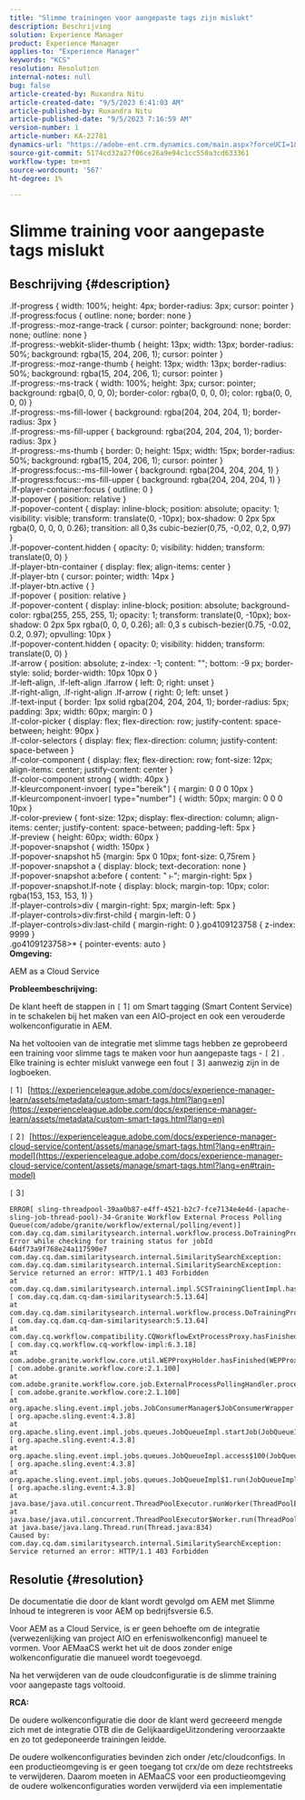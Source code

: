 ```yaml
---
title: "Slimme trainingen voor aangepaste tags zijn mislukt"
description: Beschrijving
solution: Experience Manager
product: Experience Manager
applies-to: "Experience Manager"
keywords: "KCS"
resolution: Resolution
internal-notes: null
bug: false
article-created-by: Ruxandra Nitu
article-created-date: "9/5/2023 6:41:03 AM"
article-published-by: Ruxandra Nitu
article-published-date: "9/5/2023 7:16:59 AM"
version-number: 1
article-number: KA-22781
dynamics-url: "https://adobe-ent.crm.dynamics.com/main.aspx?forceUCI=1&pagetype=entityrecord&etn=knowledgearticle&id=f4a6bd2a-b74b-ee11-be6e-6045bd006239"
source-git-commit: 5174cd32a27f06ce26a9e94c1cc550a3cd633361
workflow-type: tm+mt
source-wordcount: '567'
ht-degree: 1%

---
```


# Slimme training voor aangepaste tags mislukt

## Beschrijving {#description}

.lf-progress { width: 100%; height: 4px; border-radius: 3px; cursor: pointer }<br>.lf-progress:focus { outline: none; border: none }<br>.lf-progress:-moz-range-track { cursor: pointer; background: none; border: none; outline: none }<br>.lf-progress:-webkit-slider-thumb { height: 13px; width: 13px; border-radius: 50%; background: rgba(15, 204, 206, 1); cursor: pointer }<br>.lf-progress:-moz-range-thumb { height: 13px; width: 13px; border-radius: 50%; background: rgba(15, 204, 206, 1); cursor: pointer }<br>.lf-progress:-ms-track { width: 100%; height: 3px; cursor: pointer; background: rgba(0, 0, 0, 0); border-color: rgba(0, 0, 0, 0); color: rgba(0, 0, 0, 0) }<br>.lf-progress:-ms-fill-lower { background: rgba(204, 204, 204, 1); border-radius: 3px }<br>.lf-progress:-ms-fill-upper { background: rgba(204, 204, 204, 1); border-radius: 3px }<br>.lf-progress:-ms-thumb { border: 0; height: 15px; width: 15px; border-radius: 50%; background: rgba(15, 204, 206, 1); cursor: pointer }<br>.lf-progress:focus::-ms-fill-lower { background: rgba(204, 204, 204, 1) }<br>.lf-progress:focus::-ms-fill-upper { background: rgba(204, 204, 204, 1) }<br>.lf-player-container:focus { outline: 0 }<br>.lf-popover { position: relative }<br>.lf-popover-content { display: inline-block; position: absolute; opacity: 1; visibility: visible; transform: translate(0, -10px); box-shadow: 0 2px 5px rgba(0, 0, 0, 0, 0.26); transition: all 0,3s cubic-bezier(0,75, -0,02, 0,2, 0,97) }<br>.lf-popover-content.hidden { opacity: 0; visibility: hidden; transform: translate(0, 0) }<br>.lf-player-btn-container { display: flex; align-items: center }<br>.lf-player-btn { cursor: pointer; width: 14px }<br>.lf-player-btn.active { }<br>.lf-popover { position: relative }<br>.lf-popover-content { display: inline-block; position: absolute; background-color: rgba(255, 255, 255, 1); opacity: 1; transform: translate(0, -10px); box-shadow: 0 2px 5px rgba(0, 0, 0, 0.26); all: 0,3 s cubisch-bezier(0.75, -0.02, 0.2, 0.97); opvulling: 10px }<br>.lf-popover-content.hidden { opacity: 0; visibility: hidden; transform: translate(0, 0) }<br>.lf-arrow { position: absolute; z-index: -1; content: &quot;&quot;; bottom: -9 px; border-style: solid; border-width: 10px 10px 0 }<br>.lf-left-align, .lf-left-align .lfarrow { left: 0; right: unset }<br>.lf-right-align, .lf-right-align .lf-arrow { right: 0; left: unset }<br>.lf-text-input { border: 1px solid rgba(204, 204, 204, 1); border-radius: 5px; padding: 3px; width: 60px; margin: 0 }<br>.lf-color-picker { display: flex; flex-direction: row; justify-content: space-between; height: 90px }<br>.lf-color-selectors { display: flex; flex-direction: column; justify-content: space-between }<br>.lf-color-component { display: flex; flex-direction: row; font-size: 12px; align-items: center; justify-content: center }<br>.lf-color-component strong { width: 40px }<br>.lf-kleurcomponent-invoer`[` type=&quot;bereik&quot;`]`  { margin: 0 0 0 10px }<br>.lf-kleurcomponent-invoer`[` type=&quot;number&quot;`]`  { width: 50px; margin: 0 0 0 10px }<br>.lf-color-preview { font-size: 12px; display: flex-direction: column; align-items: center; justify-content: space-between; padding-left: 5px }<br>.lf-preview { height: 60px; width: 60px }<br>.lf-popover-snapshot { width: 150px }<br>.lf-popover-snapshot h5 {margin: 5px 0 10px; font-size: 0,75rem }<br>.lf-popover-snapshot a { display: block; text-decoration: none }<br>.lf-popover-snapshot a:before { content: &quot; ⥼&quot;; margin-right: 5px }<br>.lf-popover-snapshot.lf-note { display: block; margin-top: 10px; color: rgba(153, 153, 153, 1) }<br>.lf-player-controls>div { margin-right: 5px; margin-left: 5px }<br>.lf-player-controls>div:first-child { margin-left: 0 }<br>.lf-player-controls>div:last-child { margin-right: 0 }.go4109123758 { z-index: 9999 }<br>.go4109123758>\* { pointer-events: auto }<br>
<b>Omgeving:</b>

AEM as a Cloud Service

<b>Probleembeschrijving:</b>

De klant heeft de stappen in `[` 1`]`  om Smart tagging (Smart Content Service) in te schakelen bij het maken van een AIO-project en ook een verouderde wolkenconfiguratie in AEM.

Na het voltooien van de integratie met slimme tags hebben ze geprobeerd een training voor slimme tags te maken voor hun aangepaste tags - `[` 2`]` . Elke training is echter mislukt vanwege een fout `[` 3`]`  aanwezig zijn in de logboeken.



`[` 1`]`  [https://experienceleague.adobe.com/docs/experience-manager-learn/assets/metadata/custom-smart-tags.html?lang=en](https://experienceleague.adobe.com/docs/experience-manager-learn/assets/metadata/custom-smart-tags.html?lang=en)

`[` 2`]`  [https://experienceleague.adobe.com/docs/experience-manager-cloud-service/content/assets/manage/smart-tags.html?lang=en#train-model](https://experienceleague.adobe.com/docs/experience-manager-cloud-service/content/assets/manage/smart-tags.html?lang=en#train-model)

`[` 3`]`


```
ERROR[ sling-threadpool-39aa0b87-e4ff-4521-b2c7-fce7134e4e4d-(apache-sling-job-thread-pool)-34-Granite Workflow External Process Polling Queue(com/adobe/granite/workflow/external/polling/event)]  com.day.cq.dam.similaritysearch.internal.workflow.process.DoTrainingProcess Error while checking for training status for jobId 64df73a9f768e24a117590e7
com.day.cq.dam.similaritysearch.internal.SimilaritySearchException: com.day.cq.dam.similaritysearch.internal.SimilaritySearchException: Service returned an error: HTTP/1.1 403 Forbidden
at com.day.cq.dam.similaritysearch.internal.impl.SCSTrainingClientImpl.hasFinishedTraining(SCSTrainingClientImpl.java:203) [ com.day.cq.dam.cq-dam-similaritysearch:5.13.64] 
at com.day.cq.dam.similaritysearch.internal.workflow.process.DoTrainingProcess.hasFinished(DoTrainingProcess.java:95) [ com.day.cq.dam.cq-dam-similaritysearch:5.13.64] 
at com.day.cq.workflow.compatibility.CQWorkflowExtProcessProxy.hasFinished(CQWorkflowExtProcessProxy.java:82) [ com.day.cq.workflow.cq-workflow-impl:6.3.18] 
at com.adobe.granite.workflow.core.util.WEPProxyHolder.hasFinished(WEPProxyHolder.java:46) [ com.adobe.granite.workflow.core:2.1.100] 
at com.adobe.granite.workflow.core.job.ExternalProcessPollingHandler.process(ExternalProcessPollingHandler.java:119) [ com.adobe.granite.workflow.core:2.1.100] 
at org.apache.sling.event.impl.jobs.JobConsumerManager$JobConsumerWrapper.process(JobConsumerManager.java:502) [ org.apache.sling.event:4.3.8] 
at org.apache.sling.event.impl.jobs.queues.JobQueueImpl.startJob(JobQueueImpl.java:351) [ org.apache.sling.event:4.3.8] 
at org.apache.sling.event.impl.jobs.queues.JobQueueImpl.access$100(JobQueueImpl.java:60) [ org.apache.sling.event:4.3.8] 
at org.apache.sling.event.impl.jobs.queues.JobQueueImpl$1.run(JobQueueImpl.java:287) [ org.apache.sling.event:4.3.8] 
at java.base/java.util.concurrent.ThreadPoolExecutor.runWorker(ThreadPoolExecutor.java:1128)
at java.base/java.util.concurrent.ThreadPoolExecutor$Worker.run(ThreadPoolExecutor.java:628)
at java.base/java.lang.Thread.run(Thread.java:834)
Caused by: com.day.cq.dam.similaritysearch.internal.SimilaritySearchException: Service returned an error: HTTP/1.1 403 Forbidden
```



## Resolutie {#resolution}


De documentatie die door de klant wordt gevolgd om AEM met Slimme Inhoud te integreren is voor AEM op bedrijfsversie 6.5.

Voor AEM as a Cloud Service, is er geen behoefte om de integratie (verwezenlijking van project AIO en erfeniswolkenconfig) manueel te vormen. Voor AEMaaCS werkt het uit de doos zonder enige wolkenconfiguratie die manueel wordt toegevoegd.

Na het verwijderen van de oude cloudconfiguratie is de slimme training voor aangepaste tags voltooid.

<b>RCA:</b>

De oudere wolkenconfiguratie die door de klant werd gecreeerd mengde zich met de integratie OTB die de GelijkaardigeUitzondering veroorzaakte en zo tot gedeponeerde trainingen leidde.

De oudere wolkenconfiguraties bevinden zich onder /etc/cloudconfigs. In een productieomgeving is er geen toegang tot crx/de om deze rechtstreeks te verwijderen. Daarom moeten in AEMaaCS voor een productieomgeving de oudere wolkenconfiguraties worden verwijderd via een implementatie
